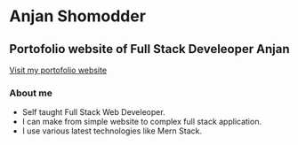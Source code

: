 # **Anjan Shomodder**

## Portofolio website of Full Stack Develeoper Anjan

[Visit my portofolio website](https://anjan.vercel.app/)

### About me

- Self taught Full Stack Web Develeoper.
- I can make from simple website to complex full stack application.
- I use various latest technologies like Mern Stack.
